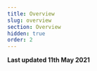 ```yaml
---
title: Overview
slug: overview
section: Overview
hidden: true
order: 2
---
```


**Last updated 11th May 2021**

